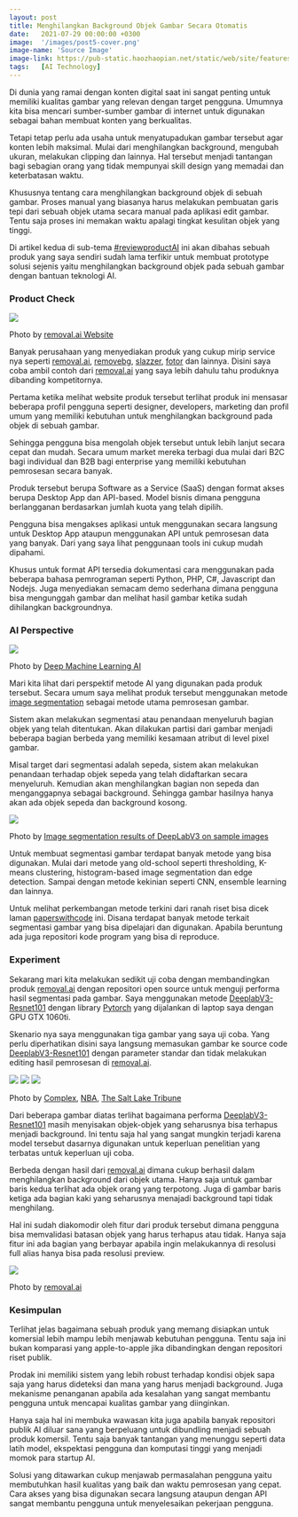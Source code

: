 ```yaml
---
layout: post
title: Menghilangkan Background Objek Gambar Secara Otomatis
date:   2021-07-29 00:00:00 +0300
image:  '/images/post5-cover.png'
image-name: 'Source Image'
image-link: https://pub-static.haozhaopian.net/static/web/site/features/magic-clipper/images/magic-clipper_01295c4dddd7f8629f7657bae114de3906.png
tags:   [AI Technology]
---
```


Di dunia yang ramai dengan konten digital saat ini sangat penting untuk memiliki kualitas gambar yang relevan dengan target pengguna. Umumnya kita bisa mencari sumber-sumber gambar di internet untuk digunakan sebagai bahan membuat konten yang berkualitas.

Tetapi tetap perlu ada usaha untuk menyatupadukan gambar tersebut agar konten lebih maksimal. Mulai dari menghilangkan background, mengubah ukuran, melakukan clipping dan lainnya. Hal tersebut menjadi tantangan bagi sebagian orang yang tidak mempunyai skill design yang memadai dan keterbatasan waktu.

Khususnya tentang cara menghilangkan background objek di sebuah gambar. Proses manual yang biasanya harus melakukan pembuatan garis tepi dari sebuah objek utama secara manual pada aplikasi edit gambar. Tentu saja proses ini memakan waktu apalagi tingkat kesulitan objek yang tinggi.

Di artikel kedua di sub-tema [#reviewproductAI](http://indranugraha.com/tags/#AI%20Technology) ini akan dibahas sebuah produk yang saya sendiri sudah lama terfikir untuk membuat prototype solusi sejenis yaitu menghilangkan background objek pada sebuah gambar dengan bantuan teknologi AI.

### Product Check
![](/images/post5-content2.png)

Photo by [removal.ai Website](https://removal.ai/)

Banyak perusahaan yang menyediakan produk yang cukup mirip service nya seperti [removal.ai](https://removal.ai/), [removebg](https://www.remove.bg/), [slazzer](https://www.slazzer.com/), [fotor](https://www.fotor.com/) dan lainnya. Disini saya coba ambil contoh dari [removal.ai](https://removal.ai/) yang saya lebih dahulu tahu produknya dibanding kompetitornya.

Pertama ketika melihat website produk tersebut terlihat produk ini mensasar beberapa profil pengguna seperti designer, developers, marketing dan profil umum yang memiliki kebutuhan untuk menghilangkan background pada objek di sebuah gambar. 

Sehingga pengguna bisa mengolah objek tersebut untuk lebih lanjut secara cepat dan mudah. Secara umum market mereka terbagi dua mulai dari B2C bagi individual dan B2B bagi enterprise yang memiliki kebutuhan pemrosesan secara banyak. 

Produk tersebut berupa Software as a Service (SaaS) dengan format akses berupa Desktop App dan API-based. Model bisnis dimana pengguna berlangganan berdasarkan jumlah kuota yang telah dipilih.

Pengguna bisa mengakses aplikasi untuk menggunakan secara langsung untuk Desktop App ataupun menggunakan API untuk pemrosesan data yang banyak. Dari yang saya lihat penggunaan tools ini cukup mudah dipahami.

Khusus untuk format API tersedia dokumentasi cara menggunakan pada beberapa bahasa pemrograman seperti Python, PHP, C#, Javascript dan Nodejs. Juga menyediakan semacam demo sederhana dimana pengguna bisa mengunggah gambar dan melihat hasil gambar ketika sudah dihilangkan backgroundnya.

### AI Perspective
![](/images/post5-content1.png)

Photo by [Deep Machine Learning AI](http://deepmachinelearningai.com/wp-content/uploads/2020/02/Semantic-segmentation-1024x684.png)

Mari kita lihat dari perspektif metode AI yang digunakan pada produk tersebut. Secara umum saya melihat produk tersebut menggunakan metode [image segmentation](https://medium.com/swlh/image-segmentation-using-deep-learning-a-survey-e37e0f0a1489) sebagai metode utama pemrosesan gambar. 

Sistem akan melakukan segmentasi atau penandaan menyeluruh bagian objek yang telah ditentukan. Akan dilakukan partisi dari gambar menjadi beberapa bagian berbeda yang memiliki kesamaan atribut di level pixel gambar. 

Misal target dari segmentasi adalah sepeda, sistem akan melakukan penandaan terhadap objek sepeda yang telah didaftarkan secara menyeluruh. Kemudian akan menghilangkan bagian non sepeda dan menganggapnya sebagai background. Sehingga gambar hasilnya hanya akan ada objek sepeda dan background kosong.

![](/images/post5-content3.png)

Photo by [Image segmentation results of DeepLabV3 on sample images](https://arxiv.org/pdf/2001.05566.pdf)

Untuk membuat segmentasi gambar terdapat banyak metode yang bisa digunakan. Mulai dari metode yang old-school seperti thresholding, K-means clustering, histogram-based image segmentation dan edge detection. Sampai dengan metode kekinian seperti CNN, ensemble learning dan lainnya. 

Untuk melihat perkembangan metode terkini dari ranah riset bisa dicek laman [paperswithcode](https://paperswithcode.com/task/semantic-segmentation) ini. Disana terdapat banyak metode terkait segmentasi gambar yang bisa dipelajari dan digunakan. Apabila beruntung ada juga repositori kode program yang bisa di reproduce.

### Experiment

Sekarang mari kita melakukan sedikit uji coba dengan membandingkan produk [removal.ai](https://removal.ai/) dengan repositori open source untuk menguji performa hasil segmentasi pada gambar. Saya menggunakan metode [DeeplabV3-Resnet101](https://pytorch.org/hub/pytorch_vision_deeplabv3_resnet101/) dengan library [Pytorch](https://pytorch.org/) yang dijalankan di laptop saya dengan GPU GTX 1060ti.

Skenario nya saya menggunakan tiga gambar yang saya uji coba. Yang perlu diperhatikan disini saya langsung memasukan gambar ke source code [DeeplabV3-Resnet101](https://pytorch.org/hub/pytorch_vision_deeplabv3_resnet101/) dengan parameter standar dan tidak melakukan editing hasil pemrosesan di [removal.ai](https://removal.ai/).

![](/images/post5-exp1.png)
![](/images/post5-exp2.png)
![](/images/post5-exp3.png)

Photo by [Complex](https://images.complex.com/complex/images/c_fill,dpr_auto,q_90,w_920/fl_lossy,pg_1/g2xgonr3wqzkt5amviih/giannis-antetokounmpo-dunk-bucks-76ers-2019), [NBA](https://www.nba.com/bucks/sites/bucks/files/3_7.jpg), [The Salt Lake Tribune](http://local.sltrib.com/charts/jazz/fans.jpg)

Dari beberapa gambar diatas terlihat bagaimana performa [DeeplabV3-Resnet101](https://pytorch.org/hub/pytorch_vision_deeplabv3_resnet101/) masih menyisakan objek-objek yang seharusnya bisa terhapus menjadi background. Ini tentu saja hal yang sangat mungkin terjadi karena model tersebut dasarnya digunakan untuk keperluan penelitian yang terbatas untuk keperluan uji coba.

Berbeda dengan hasil dari [removal.ai](https://removal.ai/) dimana cukup berhasil dalam menghilangkan background dari objek utama. Hanya saja untuk gambar baris kedua terlihat ada objek orang yang terpotong. Juga di gambar baris ketiga ada bagian kaki yang seharusnya menajadi background tapi tidak menghilang. 

Hal ini sudah diakomodir oleh fitur dari produk tersebut dimana pengguna bisa memvalidasi batasan objek yang harus terhapus atau tidak. Hanya saja fitur ini ada bagian yang berbayar apabila ingin melakukannya di resolusi full alias hanya bisa pada resolusi preview.

![](/images/post5-content4.png)

Photo by [removal.ai](https://removal.ai/)

### Kesimpulan

Terlihat jelas bagaimana sebuah produk yang memang disiapkan untuk komersial lebih mampu lebih menjawab kebutuhan pengguna. Tentu saja ini bukan komparasi yang apple-to-apple jika dibandingkan dengan repositori riset publik.

Prodak ini memiliki sistem yang lebih robust terhadap kondisi objek sapa saja yang harus dideteksi dan mana yang harus menjadi background. Juga mekanisme penanganan apabila ada kesalahan yang sangat membantu pengguna untuk mencapai kualitas gambar yang diinginkan.

Hanya saja hal ini membuka wawasan kita juga apabila banyak repositori publik AI diluar sana yang berpeluang untuk dibundling menjadi sebuah produk komersil. Tentu saja banyak tantangan yang menunggu seperti data latih model, ekspektasi pengguna dan komputasi tinggi yang menjadi momok para startup AI.

Solusi yang ditawarkan cukup menjawab permasalahan pengguna yaitu membutuhkan hasil kualitas yang baik dan waktu pemrosesan yang cepat. Cara akses yang bisa digunakan secara langsung ataupun dengan API sangat membantu pengguna untuk menyelesaikan pekerjaan pengguna.



